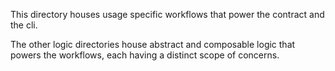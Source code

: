 This directory houses usage specific workflows that power the contract and the cli.

The other logic directories house abstract and composable logic that powers the workflows, each having a distinct scope of concerns.
